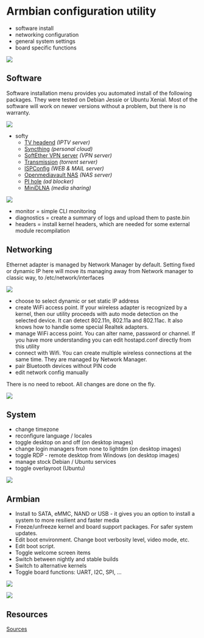 # Armbian configuration utility #

- software install
- networking configuration
- general system settings
- board specific functions

![](images/armbian-config-2.png)

## Software ##

Software installation menu provides you automated install of the following packages. They were tested on Debian Jessie or Ubuntu Xenial. Most of the software will work on newer versions without a problem, but there is no warranty.

![](images/armbian-config-6.png)

- softy	 
	- [TV headend](https://tvheadend.org/) *(IPTV server)*
	- [Syncthing](https://syncthing.net/) *(personal cloud)*
	- [SoftEther VPN server](https://www.softether.org/) *(VPN server)*
	- [Transmission](https://transmissionbt.com/) *(torrent server)*
	- [ISPConfig](https://www.ispconfig.org/) *(WEB & MAIL server)*
	- [Openmediavault NAS](http://www.openmediavault.org/) *(NAS server)*
	- [PI hole](https://pi-hole.net) *(ad blocker)*
	- [MiniDLNA](http://minidlna.sourceforge.net/) *(media sharing)*

![](images/armbian-config-7.png)

- monitor = simple CLI monitoring 
- diagnostics = create a summary of logs and upload them to paste.bin
- headers = install kernel headers, which are needed for some external module recompilation

## Networking  ##

Ethernet adapter is managed by Network Manager by default. Setting fixed or dynamic IP here will move its managing away from Network manager to classic way, to /etc/network/interfaces

![](images/armbian-config-8.png)
 
- choose to select dynamic or set static IP address
- create WiFi access point. If your wireless adapter is recognized by a kernel, then our utility proceeds with auto mode detection on the selected device. It can detect 802.11n, 802.11a and 802.11ac. It also knows how to handle some special Realtek adapters. 
- manage WiFi access point. You can alter name, password or channel. If you have more understanding you can edit hostapd.conf directly from this utility
- connect with Wifi. You can create multiple wireless connections at the same time. They are managed by Network Manager.
- pair Bluetooth devices without PIN code
- edit network config manually

There is no need to reboot. All changes are done on the fly.

![](images/armbian-config-9.png)

## System  ##

- change timezone
- reconfigure language / locales
- toggle desktop on and off (on desktop images)
- change login managers from none to lightdm (on desktop images)
- toggle RDP - remote desktop from Windows (on desktop images)
- manage stock Debian / Ubuntu services
- toggle overlayroot (Ubuntu)

![](images/armbian-config-10.png)

## Armbian  ##

- Install to SATA, eMMC, NAND or USB - it gives you an option to install a system to more resilient and faster media
- Freeze/unfreeze kernel and board support packages. For safer system updates.
- Edit boot environment. Change boot verbosity level, video mode, etc.
- Edit boot script.
- Toggle welcome screen items
- Switch between nightly and stable builds
- Switch to alternative kernels
- Toggle board functions: UART, I2C, SPI, ...

![](images/armbian-config-3.png)


![](images/armbian-config-1.png)

## Resources ##

[Sources](https://github.com/armbian/config)